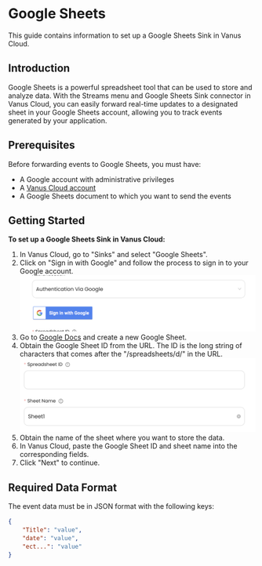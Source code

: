 # Google Sheets

This guide contains information to set up a Google Sheets Sink in Vanus Cloud.

## Introduction

Google Sheets is a powerful spreadsheet tool that can be used to store and analyze data. With the Streams menu and Google Sheets Sink connector in Vanus Cloud, you can easily forward real-time updates to a designated sheet in your Google Sheets account, allowing you to track events generated by your application.

## Prerequisites

Before forwarding events to Google Sheets, you must have:

- A Google account with administrative privileges
- A [Vanus Cloud account](https://cloud.vanus.ai)
- A Google Sheets document to which you want to send the events

## Getting Started

**To set up a Google Sheets Sink in Vanus Cloud:**

1. In Vanus Cloud, go to "Sinks" and select "Google Sheets".
2. Click on "Sign in with Google" and follow the process to sign in to your Google account.
![](images/google-sign-in.png)
3. Go to [Google Docs](https://docs.google.com) and create a new Google Sheet.
4. Obtain the Google Sheet ID from the URL. The ID is the long string of characters that comes after the "/spreadsheets/d/" in the URL.
![](images/google-fields.png)
5. Obtain the name of the sheet where you want to store the data.
6. In Vanus Cloud, paste the Google Sheet ID and sheet name into the corresponding fields.
7. Click "Next" to continue.

## Required Data Format

The event data must be in JSON format with the following keys:

```json
{
    "Title": "value",
    "date": "value",
    "ect...": "value"
}
```
